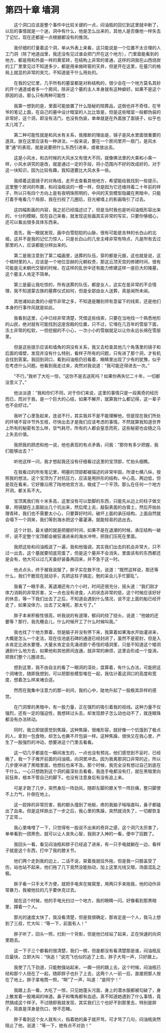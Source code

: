 # 第四十章 墙洞


　　这个洞口应该是整个事件中比较关键的一点，闷油瓶的回忆到这里就中断了，以后的事情就是一个迷，洞中有什么，他是怎么出来的，其他人是否像他一样失去了记忆，现在还都是一点根据都没有的推测。

　　我仔细的打量着这个洞，单从外表上来看，这只能说是一个位置不太合理的人工门洞（除了地道战里，我还没有见过谁会把门开在这个地方），门里面能看到的地方，都是用和外面一样的黄浆砖，在结构上非常的普通，这样的洞我在山西烧炭的工厂里里见过不知道多少，都是用来做砖窑的天井，但是开在这里，在墓穴的格局上就显的非常的突兀，不知道是干什么用处的。

　　在我的记忆里，几乎所有的墓室都是对称结构的，很少会在一个地方莫名其妙的开个通道或者多一个房间，除非这个墓的主人本身就有这种癖好。如果不是这个原因的话，那么只有两种可能性：

　　我第一想到的是，里面可能放置了什么隐秘的陪葬品，这倒也并不奇怪，在爷爷的笔记上面，在自己的墓中设计暗室的人比比皆是，但是这些暗室一般都伪装的非常好，这个洞，即没有活门，也没有伪装，单单就是在外面放了面镜子，似乎也太儿戏了。

　　第二种可能性就是和风水有关系，我推断的理由是，镜子是风水里面很重要的道具，放在这里应该有一种讲法，一般来说，要在一个房间里开一扇门，是风水里“通”的表现，就是说要把什么东西引进来，或者放出去。

　　这是小风水，和古时候的大风水又有很大不同，就像佛法里的大乘和小乘一样，小风水讲究的是改，就是通过一定的手段，将小范围内不好的改成好的，对于这一块知识，因为比较有趣，我知道要比大风水多一些。

　　我顺着这面镜子的对角线，走开去查看其他地方，希望能给我找到一些提示。这里整个房间的布置，和闷油瓶说的一模一样，但是因为它还维持着二十年前的样子，所以只有四个方向上是有夜明珠照明的，中间的天宫模型隐藏在黑暗中，只能打着手电看几个局部，我在扫视了几圈后，目光被墙上的影画吸引了过去。

　　这四幅影画的内容，我之前已经描述过了，但是当时我也是听闷油瓶形容出来的，十分的模糊，现在自己来看，就发现这些画其实非常的写实，只要你够细心，还可以看出很多具体东西来。

　　首先，我一眼就发现，画中白雪皑皑的山脉，很有可能是吉林的长白山的北坡。这并不是我的记忆力惊人，只是长白山的几坐主峰非常有特点，凡是所有去过那里的人，应该都能分辨出来的。

　　第二是我注意到了第二幅画里，送葬的队伍，穿的都是元服，这也就是说，这个棺材里的人，应该是一个地位显赫的元朝权贵，那这云顶天宫的修建时间，很有可能是元末朝代交替的时候，在这样的乱世中还有能力修建这样一座巨大的陵墓，这个墓主人肯定不简单。

　　第三是最让我吃惊的，所有送葬的队伍，都是女人，这实在是非常的不合情理，我不知道蒙古族的墓葬仪式如何，但是全部由女人送葬，真是闻所未闻。

　　其他诸如此类的小细节非常之多，不知道是雕刻师有意留下的线索，还是他们本身的行事作风就是如此。

　　我看到这里，心中已经非常清楚，凭借这些线索，只要在当地找一个熟悉地形的山民，绝对就有可能找到这座宫殿的位置，只不过，它埋在几百年的雪层下面，冻土非常的松软，一但挖掘的不小心，一次小小的雪崩就足以让你永远长绵在雪层里。

　　但是这些提示应该和墙角的洞没有关系，我又去检查其他几个角落里的镜子和后面的墙壁，发现并没有什么特别，看样子所有的问题，只有进了那个洞，才有机会找到答案。我回到洞口，看到闷油瓶仍旧看着，眼睛里出现了少有的犹豫，似乎在考虑什么问题。他看到我走过来，突然对我说道：“我可能还得进去一次。”

　　“不行。”我听了大吃一惊，“这你不是去送死吗？如果你再失忆二十年，一切都没意义了。”

　　他淡淡道：“我和你们不同，对于你们来说，这里的事情只是一段离奇的经历而已，而对于我，是一个巨大的心结，如果不解开，就算我什么都记得，这一辈子也不会好过。”

　　我听了心里急起来，连说不行，其实我并不是不能理解他，但是现在我们所处的环境不容许节外生枝，尽快出去才是我们应该考虑的事情。不然就算我知道世界上所有的秘密有怎么样，空气耗尽，所有的人都会窒息而死，这些秘密也会随之马上失去价值。

　　我把我的顾虑和他一说，他也表现的有点矛盾，问我：“那你有多少把握，我们能够出去？”

　　听他这样一问，我才想起我还没有仔细看过这里的宝顶部，忙抬头细瞧。

　　在我看过的所有笔记里，明墓的顶部都被描述的非常牢固，所谓七横八纵，按照我的想法，这个宝顶为了对抗压力，应该是用拱形的结构，中心高，两边低，但是现在看来，它好像沿用了陆地地宫方法，做成了一个平顶。那么在任何一个地方开洞，都关系不大。

　　宝顶离我们有十米多高，这里没有可以垫脚的东西，只能先从边上的柱子做文章，用镜腿在上面敲出几个坑出来，然后爬上去，敲裂表面的白膏土，然后开始处理青砖，我们也不需要太小心，只要算好时间，破坏上面的承压结构，上面自然就会塌下一个洞来，我们等到海水把这个墓灌满，就能轻易的逃出去。

　　这个计划，最关键的就是把握好时间，如果不是在退潮的时候，承压结构一破坏，说不定整个宝顶都会被狂涌进来的海水冲垮，把我们压死在里面。

　　我把这些和闷油瓶说了一遍，我和他强调，其实我们出去的机会非常大，只不过一出去，这个墓就要彻底完蛋了，但是这个墓并不会消失，里面该有的东西都还是会有，他大可以过几天备好装备再回来，并不急于这一时。

　　他点点头，终于被我说服了，胖子实在敖不住，说道：“既然这样说，那还等什么，我们干脆现在就动手，先把这柱子搞定。勉的呆会儿手忙脚乱”。

　　我看了一眼手表，离退潮还有六个小时，时间还很充分，摇头道：“我们刚才体力消耗的非常厉害，又一点也没有进食，人的状态非常的低，这个时候应该好好的休息，等一下我们出去了之后，不知道会遇到什么情况，说不定上面的船已经开走了，如果没体力，出去了又淹死，那太亏了。”

　　胖子本来积极性很高，听我说的有道理，郁闷的挠了挠头，说道：“他娘的还要等？那行，我先睡会儿，什么时候开工了什么时候叫我。”

　　我也找了个地方靠着，但是脑子并没有停下来，我算着如果海水开始灌进来，大概是怎么一个走法，现在往池底石碑的通道已经封闭了，虽然不是密封，但是入水肯定比进水要慢，大量水肯定会先涌进那个奇怪的墙洞里，只是不知道这个矮洞通到什么地方去，如果他和其他房间连通，就非常的麻烦，这里会形成一个旋涡，把我们整个儿圈进去。

　　想到这里，我不由自主的看了一眼洞的深处，盘算着，有什么办法，可能把这个洞堵住，随即我想到，可以把那些模型堆在一起，我估计着这洞口的高度和宽度，想着怎么样来堵合适。

　　然而在我集中注意力的那一刹间，我的心中，陡地升起了一股极其异样的感觉。

　　在门洞里的黑暗中，有一股力量，正在强烈的吸引着我的视线。这种力量不仅强烈，还有一定的强迫性，我想转过头去，却发现脖子怎么动也动不了，就连眼珠都没有办法转动。

　　同时，我立即就感觉到焦躁，这种焦躁，很难形容，就好像一个饥饿到了极点的人，拿到一包食物，却怎么也撕不开包装一样。这种焦躁，很快又在我心里，产生了一股强烈的冲动，想要进这个门里去看看。

　　这一切几乎都是在一瞬间发生的，一点也没有预兆，他们感觉到不妥时，已经晚了，我一下子推开前面的闷油瓶，向洞里冲去。因为我离那洞口非常的近，所以几步便冲进了黑暗里面，他想拉也来不及。那个时候，我完全没有想过自己到底在干什么，一心只想跑到这个洞的最深处去看看，我连手电都没有打，就在黑暗里向前狂奔，根本不管自己的脚下。也没有注意身后有没有追上来。

　　可是才跑了几步，突然身后一阵劲风，随即左脚的膝关节一阵巨痛，整只脚使不上力气，扑倒在地上。

　　这一跤摔的非常厉害，我的额头撞到了地板，疼的我脑子嗡嗡直叫，鼻子都磕出了血来。但是这样跌出了一步之后，我心里的焦躁，突然就消失了，一切都恢复了正常，。

　　我心里咯噔了一下，只觉得有一股说不出来的奇异之感，这个洞穴太厉害了，单单看到一团黑色，就可以让人丧失心智，我刚才入神的一看，便中了招数了。

　　我回头一看，看见闷油瓶和胖子已经追了进来，有一只手电就躺在一边，看样子就是这个东西，打中了我的膝关节。

　　他们两个走到我的边上，二话不说，架着我就往外拖，但是我一只膝盖受了伤，站也站不起来，他们拖了几下竟然没能抬动，加上这里光线又暗，场面混乱之极。

　　胖子看一只手太不方便，就把手电夹在掖窝里，用两只手来拖我，他的动作非常暴力，我被他拉的几乎要休克过去。

　　就在这个时候，他的手电光扫过一个地方，我的眼睛一闪，好像看到那黑暗里，蹲着一个人。

　　那光的速度太快了，我没看清楚，但是我很确定，那肯定是一个人，我马上想到了三叔，忙大叫：“等一下，前面有人！”

　　胖子听了，回头一照，扫到一个背影，但是他已经站了起来，正在快速的向洞里跑去。

　　这一下子三个都看的很清楚，我们一楞，但是都没有看清楚那是谁，闷油瓶反应最快，立即大叫：“快追！”说完飞也似的追了上去，胖子大骂一声，只好跟上。

　　我使了几下劲道，只能勉强站起来，一瘸一拐的跟上去，这个时候，闷油瓶已经和那个人扭在了一起，随即胖子也扑了上去，这两个人一前一后，直接把那人按在了地上。胖子拿电筒一照，“啊”了一声，叫道：“是阿宁！”

　　我跟上去一看，大吃了一惊，只见她蓬头污面，身上的潜水服都被勾破了，身上散发着一股难闻的味道。鼻子和嘴角都有血迹。真不知道她遇到了什么事情，竟然搞成这个样子。不过随即我就发现，其实我们三个也好不到那里去，特别是胖子，简直是浑身是伤口，惨不忍睹。

　　胖子看到这个女人就有火，指着她的鼻子就开骂，可才骂了几句，闷油瓶突然阻止了他，说道：“等一下，她有点不对劲！”

